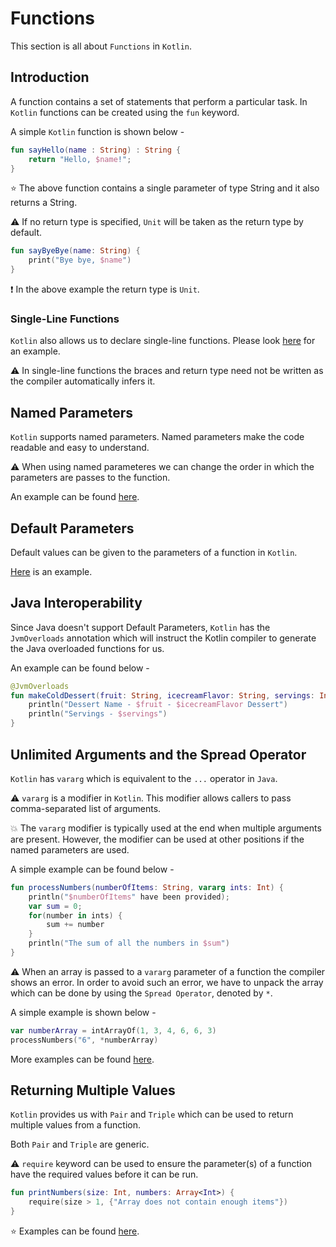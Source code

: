 # Functions

This section is all about ```Functions``` in ```Kotlin```. 

## Introduction

A function contains a set of statements that perform a particular task. In ```Kotlin``` functions can be created using the ```fun``` keyword. 

A simple ```Kotlin``` function is shown below - 

```kotlin 
fun sayHello(name : String) : String {
    return "Hello, $name!";
}
```
:star: The above function contains a single parameter of type String and it also returns a String.

:warning: If no return type is specified, ```Unit``` will be taken as the return type by default. 

```kotlin
fun sayByeBye(name: String) {
    print("Bye bye, $name")
}
```

:exclamation: In the above example the return type is ```Unit```.

### Single-Line Functions

```Kotlin``` also allows us to declare single-line functions. Please look [here](Sample%20Programs/CuteMelon.kt) for an example.

:warning: In single-line functions the braces and return type need not be written as the compiler automatically infers it. 

## Named Parameters

```Kotlin``` supports named parameters. Named parameters make the code readable and easy to understand. 

:warning: When using named parameteres we can change the order in which the parameters are passes to the function.

An example can be found [here](Sample%20Programs/CurvyMelon.kt).

## Default Parameters

Default values can be given to the parameters of a function in ```Kotlin```.

[Here](Sample%20Programs/CurvyMelon.kt) is an example. 

## Java Interoperability

Since Java doesn't support Default Parameters, ```Kotlin``` has the ```JvmOverloads``` annotation which will instruct the Kotlin compiler to generate the Java overloaded functions for us. 

An example can be found below - 

```kotlin 
@JvmOverloads
fun makeColdDessert(fruit: String, icecreamFlavor: String, servings: Int = 2) {
    println("Dessert Name - $fruit - $icecreamFlavor Dessert")
    println("Servings - $servings")
}
```

## Unlimited Arguments and the Spread Operator

```Kotlin``` has ```vararg``` which is equivalent to the ```...``` operator in ```Java```. 

:warning: ```vararg``` is a modifier in ```Kotlin```. This modifier allows callers to pass comma-separated list of arguments. 

:boom: The ```vararg``` modifier is typically used at the end when multiple arguments are present. However, the modifier can be used at other positions if the named parameters are used.

A simple example can be found below - 

```kotlin 
fun processNumbers(numberOfItems: String, vararg ints: Int) {
    println("$numberOfItems" have been provided);
    var sum = 0;
    for(number in ints) {
        sum += number
    }
    println("The sum of all the numbers in $sum")
}
```

:warning: When an array is passed to a ```vararg``` parameter of a function the compiler shows an error. In order to avoid such an error, we have to unpack the array which can be done by using the ```Spread Operator```, denoted by ```*```.

A simple example is shown below -

```kotlin 
var numberArray = intArrayOf(1, 3, 4, 6, 6, 3)
processNumbers("6", *numberArray)
```

More examples can be found [here](Sample%20Programs/BeautifulMelon.kt).

## Returning Multiple Values

```Kotlin``` provides us with ```Pair``` and ```Triple``` which can be used to return multiple values from a function. 

Both ```Pair``` and ```Triple``` are generic. 

:warning: ```require``` keyword can be used to ensure the parameter(s) of a function have the required values before it can be run.

```kotlin
fun printNumbers(size: Int, numbers: Array<Int>) {
    require(size > 1, {"Array does not contain enough items"})
}
```

:star: Examples can be found [here](Sample%20Programs/PrettyMelon.kt).